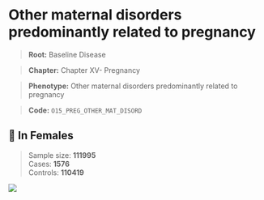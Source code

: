 # Other maternal disorders predominantly related to pregnancy

> **Root:** Baseline Disease  

> **Chapter:** Chapter XV- Pregnancy  

> **Phenotype:** Other maternal disorders predominantly related to pregnancy  

> **Code:** `O15_PREG_OTHER_MAT_DISORD`

## 👩 In Females  
> Sample size: **111995**  
> Cases: **1576**  
> Controls: **110419**
<img src="/Disease/Figures/ALL/Baseline/O15_PREG_OTHER_MAT_DISORD.png"/>
<CsvTable src="/Disease/Data/ALL/Baseline/LG_O15_PREG_OTHER_MAT_DISORD.csv" label="🔍 View full results" />
